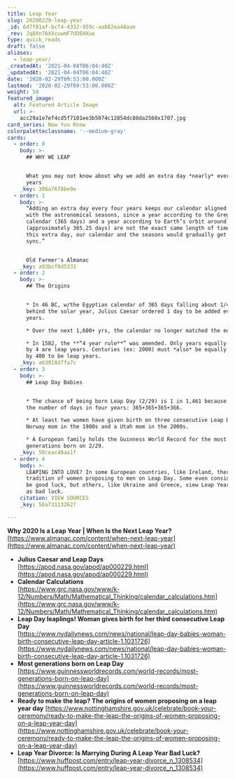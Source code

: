 ```yaml
---
title: Leap Year
slug: 20200229-leap-year
_id: 6d7f81af-bcf4-4332-959c-aab82ea48aae
_rev: Jq8Xn76XXcuwmF7UDEHXuo
type: quick_reads
draft: false
aliases:
  - leap-year/
_createdAt: '2021-04-04T06:04:40Z'
_updatedAt: '2021-04-04T06:04:40Z'
date: '2020-02-29T09:53:00.000Z'
lastmod: '2020-02-29T09:53:00.000Z'
weight: 50
featured_image:
  alt: Featured Article Image
  url: >-
    acc29a1e7ef4cd5f7101ee3b5074c12854dc80da2560x1707.jpg
card_series: Now You Know
colorpaletteclassname: '--medium-gray'
cards:
  - order: 0
    body: >-
      ## WHY WE LEAP


      What you may not know about why we add an extra day *nearly* every four
      years
    _key: 306a76f8be9e
  - order: 1
    body: >-
      “Adding an extra day every four years keeps our calendar aligned correctly
      with the astronomical seasons, since a year according to the Gregorian
      calendar (365 days) and a year according to Earth’s orbit around the Sun
      (approximately 365.25 days) are not the exact same length of time. Without
      this extra day, our calendar and the seasons would gradually get out of
      sync.”


      Old Farmer's Almanac
    _key: a93bcf0d5331
  - order: 2
    body: >-
      ## The Origins


      * In 46 BC, w/the Egyptian calendar of 365 days falling about 1/4 a day
      behind the solar year, Julius Caesar ordered 1 day to be added every 4
      years.

      * Over the next 1,600+ yrs, the calendar no longer matched the equinoxes.

      * In 1582, the **“4 year rule**” was amended. Only years equally divisible
      by 4 are leap years. Centuries (ex: 2000) must *also* be equally divisible
      by 400 to be leap years.
    _key: a63918d7fa7c
  - order: 3
    body: >-
      ## Leap Day Babies


      * The chance of being born Leap Day (2/29) is 1 in 1,461 because 1,461 is
      the number of days in four years: 365+365+365+366.

      * At least two women have given birth on three consecutive Leap Days: a
      Norway mom in the 1900s and a Utah mom in the 2000s.

      * A European family holds the Guinness World Record for the most (three)
      generations born on 2/29.
    _key: 50ceac40aa1f
  - order: 4
    body: >-
      LEAPING INTO LOVE? In some European countries, like Ireland, there is a
      tradition of women proposing to men on Leap Day. Some even consider it to
      be good luck, but others, like Ukraine and Greece, view Leap Year weddings
      as bad luck.
    citation: VIEW SOURCES
    _key: 56a731132627

---
```

**Why 2020 Is a Leap Year | When Is the Next Leap Year?**  
[https://www.almanac.com/content/when-next-leap-year](https://www.almanac.com/content/when-next-leap-year)

* **Julius Caesar and Leap Days**  
[https://apod.nasa.gov/apod/ap000229.html](https://apod.nasa.gov/apod/ap000229.html)
* **Calendar Calculations**  
[https://www.grc.nasa.gov/www/k-12/Numbers/Math/Mathematical_Thinking/calendar_calculations.htm](https://www.grc.nasa.gov/www/k-12/Numbers/Math/Mathematical_Thinking/calendar_calculations.htm)
* **Leap Day leaplings! Woman gives birth for her third consecutive Leap Day**  
[https://www.nydailynews.com/news/national/leap-day-babies-woman-birth-consecutive-leap-day-article-1.1031726](https://www.nydailynews.com/news/national/leap-day-babies-woman-birth-consecutive-leap-day-article-1.1031726)
* **Most generations born on Leap Day**  
[https://www.guinnessworldrecords.com/world-records/most-generations-born-on-leap-day](https://www.guinnessworldrecords.com/world-records/most-generations-born-on-leap-day)
* **Ready to make the leap? The origins of women proposing on a leap year day** [https://www.nottinghamshire.gov.uk/celebrate/book-your-ceremony/ready-to-make-the-leap-the-origins-of-women-proposing-on-a-leap-year-day](https://www.nottinghamshire.gov.uk/celebrate/book-your-ceremony/ready-to-make-the-leap-the-origins-of-women-proposing-on-a-leap-year-day)
* **Leap Year Divorce: Is Marrying During A Leap Year Bad Luck?**  
[https://www.huffpost.com/entry/leap-year-divorce_n_1308534](https://www.huffpost.com/entry/leap-year-divorce_n_1308534)